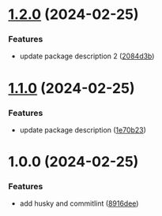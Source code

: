 # [1.2.0](https://github.com/xrex-stone/release_demo/compare/v1.1.0...v1.2.0) (2024-02-25)


### Features

* update package description 2 ([2084d3b](https://github.com/xrex-stone/release_demo/commit/2084d3b9d614aa485e70bebafb47e6708242f3e9))

# [1.1.0](https://github.com/xrex-stone/release_demo/compare/v1.0.0...v1.1.0) (2024-02-25)


### Features

* update package description ([1e70b23](https://github.com/xrex-stone/release_demo/commit/1e70b237b518a91b8bcec1872a01a7e4ecf19809))

# 1.0.0 (2024-02-25)


### Features

* add husky and commitlint ([8916dee](https://github.com/xrex-stone/release_demo/commit/8916deec07c74bf19bb9d99331cd37f57b6460ed))
